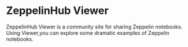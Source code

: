 # ZeppelinHub Viewer

ZeppelinHub Viewer is a community site for sharing Zeppelin notebooks. Using Viewer,you can explore some dramatic examples of Zeppelin notebooks.